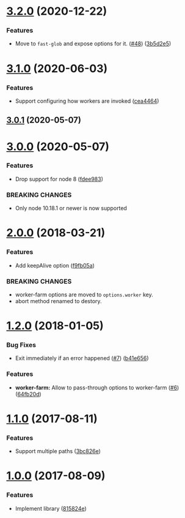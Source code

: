 # [3.2.0](https://github.com/researchgate/node-file-processor/compare/v3.1.0...v3.2.0) (2020-12-22)


### Features

* Move to `fast-glob` and expose options for it. ([#48](https://github.com/researchgate/node-file-processor/issues/48)) ([3b5d2e5](https://github.com/researchgate/node-file-processor/commit/3b5d2e55d4ccb940ec3f7d812c0bf32256d7df09))

# [3.1.0](https://github.com/researchgate/node-file-processor/compare/v3.0.1...v3.1.0) (2020-06-03)


### Features

* Support configuring how workers are invoked ([cea4464](https://github.com/researchgate/node-file-processor/commit/cea4464ca9a22ccb01e4bd4c31aa55e8cea7c4e2))

## [3.0.1](https://github.com/researchgate/node-file-processor/compare/v3.0.0...v3.0.1) (2020-05-07)


# [3.0.0](https://github.com/researchgate/node-file-processor/compare/v2.0.0...v3.0.0) (2020-05-07)


### Features

* Drop support for node 8 ([fdee983](https://github.com/researchgate/node-file-processor/commit/fdee983b1299dc89dd7719db67a667233e60efc6))


### BREAKING CHANGES

* Only node 10.18.1 or newer is now supported

# [2.0.0](https://github.com/researchgate/node-file-processor/compare/v1.2.0...v2.0.0) (2018-03-21)


### Features

* Add keepAlive option ([f9fb05a](https://github.com/researchgate/node-file-processor/commit/f9fb05af299a411f517a848279820c5c8140315b))


### BREAKING CHANGES

* worker-farm options are moved to `options.worker` key.
* abort method renamed to destory.



# [1.2.0](https://github.com/researchgate/node-file-processor/compare/v1.1.0...v1.2.0) (2018-01-05)


### Bug Fixes

* Exit immediately if an error happened ([#7](https://github.com/researchgate/node-file-processor/issues/7)) ([b41e656](https://github.com/researchgate/node-file-processor/commit/b41e65616e3ed7d328d8fc9061f45ea792fc5a3e))


### Features

* **worker-farm:** Allow to pass-through options to worker-farm ([#6](https://github.com/researchgate/node-file-processor/issues/6)) ([64fb20d](https://github.com/researchgate/node-file-processor/commit/64fb20d9de420c601681c795d6ccdceddf799d6a))



# [1.1.0](https://github.com/researchgate/node-file-processor/compare/v1.0.0...v1.1.0) (2017-08-11)


### Features

* Support multiple paths ([3bc826e](https://github.com/researchgate/node-file-processor/commit/3bc826e8f729ab60bd9254f5b27dec39251362b8))



# [1.0.0](https://github.com/researchgate/node-file-processor/compare/815824ebe07c1bd6afe3e4508cc4d4ada79e4b82...v1.0.0) (2017-08-09)


### Features

* Implement library ([815824e](https://github.com/researchgate/node-file-processor/commit/815824ebe07c1bd6afe3e4508cc4d4ada79e4b82))
